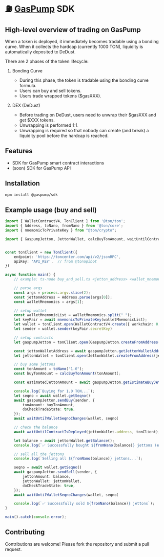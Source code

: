# ⛽️ [GasPump](https://t.me/gaspump_bot) SDK

## High-level overview of trading on GasPump
When a token is deployed, it immediately becomes tradable using a bonding curve. When it collects the hardcap (currently 1000 TON), liquidity is automatically deposited to DeDust.

There are 2 phases of the token lifecycle:
1. Bonding Curve
    - During this phase, the token is tradable using the bonding curve formula.
    - Users can buy and sell tokens.
    - Users trade wrapped tokens ($gasXXX).

2. DEX (DeDust)
    - Before trading on DeDust, users need to unwrap their $gasXXX and get $XXX tokens.
    - Unwrapping is performed 1:1.
    - Unwrapping is required so that nobody can create (and break) a liquidity pool before the hardcap is reached.

## Features
- SDK for GasPump smart contract interactions
- (soon) SDK for GasPump API

## Installation
```bash
npm install @gaspump/sdk
```

## Example usage (buy and sell)
```typescript
import { WalletContractV4, TonClient } from '@ton/ton';
import { Address, toNano, fromNano } from '@ton/core';
import { mnemonicToPrivateKey } from "@ton/crypto";

import { GaspumpJetton, JettonWallet, calcBuyTonAmount, waitUntilContractIsDeployed, waitUntilWalletSeqnoChanges } from '@gaspump/sdk';


const tonClient = new TonClient({
    endpoint: 'https://toncenter.com/api/v2/jsonRPC',
    apiKey: 'API_KEY',  // from @tonapibot
})

async function main() {
    // example: ts-node buy_and_sell.ts <jetton_address> <wallet_mnemonics>

    // parse args
    const args = process.argv.slice(2);
    const jettonAddress = Address.parse(args[0]);
    const walletMnemonics = args[1];

    // setup wallet
    const walletMnemonicList = walletMnemonics.split(" ");
    let keyPair = await mnemonicToPrivateKey(walletMnemonicList);
    let wallet = tonClient.open(WalletContractV4.create({ workchain: 0, publicKey: keyPair.publicKey }));
    let sender = wallet.sender(keyPair.secretKey)

    // setup contracts
    let gaspumpJetton = tonClient.open(GaspumpJetton.createFromAddress(jettonAddress));

    const jettonWalletAddress = await gaspumpJetton.getJettonWalletAddress(wallet.address);
    let jettonWallet = tonClient.open(JettonWallet.createFromAddress(jettonWalletAddress));

    // buy some jettons
    const tonAmount = toNano("1.0");
    const buyTonAmount = calcBuyTonAmount(tonAmount);

    const estimatedJettonAmount = await gaspumpJetton.getEstimateBuyJettonAmount(buyTonAmount);

    console.log(`Buying for 1.0 TON...`);
    let seqno = await wallet.getSeqno()
    await gaspumpJetton.sendBuy(sender, {
        tonAmount: buyTonAmount,
        doCheckTradeState: true,
    });
    await waitUntilWalletSeqnoChanges(wallet, seqno)

    // check the balance
    await waitUntilContractIsDeployed(jettonWallet.address, tonClient);

    let balance = await jettonWallet.getBalance();
    console.log(`✅ Successfully bought ${fromNano(balance)} jettons (estimated: ${fromNano(estimatedJettonAmount)})`);

    // sell all the jettons
    console.log(`Selling all ${fromNano(balance)} jettons...`);

    seqno = await wallet.getSeqno()
    await gaspumpJetton.sendSell(sender, {
        jettonAmount: balance,
        jettonWallet: jettonWallet,
        doCheckTradeState: true,
    });
    await waitUntilWalletSeqnoChanges(wallet, seqno)

    console.log(`✅ Successfully sold ${fromNano(balance)} jettons`);
}

main().catch(console.error);
```

## Contributing
Contributions are welcome! Please fork the repository and submit a pull request.

